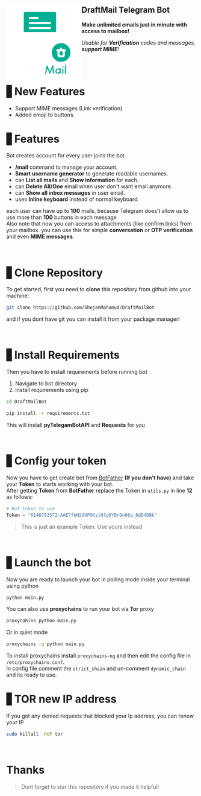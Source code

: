 <h1 align="center">
    <img align='left' src="./Images/DraftMail.png" width=200 height=200/>
    <h2>DraftMail Telegram Bot </h2>
  <p><b>Make unlimited emails just in minute with access to mailbox!</b></p>
  <p><i>Usable for <b>Verification</b> codes and messages, <b>support MIME</b>!</i></p>
</h1>

<br><br>

# ▋New Features
+ Support MIME messages (Link verification)
+ Added emoji to buttons.

# ▋Features
Bot creates account for every user joins the bot.
+ **/mail** command to manage your account.
+ **Smart username generator** to generate readable usernames.
+ can **List all mails** and **Show information** for each.
+ can **Delete All/One** email when user don't want email anymore.
+ can **Show all inbox messages** in user email.
+ uses **Inline keyboard** instead of normal keyboard.

each user can have up to **100** mails, because Telegram does't allow us to use more than **100** buttons in each message<br>
Also note that now you can access to attachments (like confirm links) from your mailbox. you can use this for simple **conversation** or **OTP verification** and even **MIME messages**.

<br>

# ▋Clone Repository
To get started, first you need to **clone** this repository from github into your machine:
```bash
git clone https://github.com/ShejanMahamud/DraftMailBot
```
and if you dont have git you can install it from your package manager!

<br>

# ▋Install Requirements
Then you have to install requirements before running bot
1. Navigate to bot directory
2. Install requirements using pip
```bash
cd DraftMailBot
```
```bash
pip install -r requirements.txt
```
This will install **pyTelegamBotAPI** and **Requests** for you

<br>

# ▋Config your token
Now you have to get create bot from [BotFather](https://t.me/BotFather) **(If you don't have)** and take your **Token** to starts working with your bot.<br>
After getting **Token** from **BotFather** replace the Token in `utils.py` in line **12** as follows:
```python
# Bot token to use
Token = "6146793572:AAE7fbH29UPOKzlHlp0YDr9o06o_NdD4DBk"
```
> This is just an example Token. Use yours instead

<br>

# ▋Launch the bot
Now you are ready to launch your bot in polling mode inside your terminal using python
```bash
python main.py
```
You can also use **proxychains** to run your bot via **Tor** proxy
```bash
proxycahins python main.py
```
Or in quiet mode
```bash
proxychains -q python main.py
```
To install proxychains install `proxychains-ng` and then edit the config file in `/etc/proxychains.conf`.<br>
In config file comment the `strict_chain` and un-comment `dynamic_chain` and its ready to use.
<br>

# ▋TOR new IP address
If you got any denied requests that blocked your Ip address, you can renew your IP
```bash
sudo killall -HUP tor
```
<br>

# Thanks
> Dont forget to star this repository if you made it helpful!
